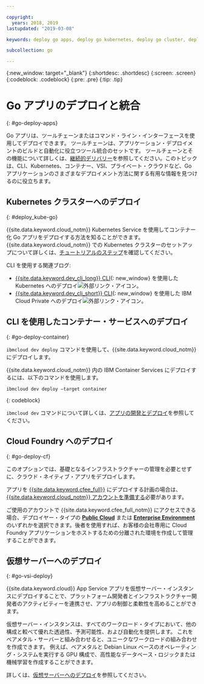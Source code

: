 ```yaml
---

copyright:
  years: 2018, 2019
lastupdated: "2019-03-08"

keywords: deploy go apps, deploy go kubernetes, deploy go cluster, deploy go cli, deploy go cloud foundry, go deploy virtual

subcollection: go

---
```


{:new_window: target="_blank"}
{:shortdesc: .shortdesc}
{:screen: .screen}
{:codeblock: .codeblock}
{:pre: .pre}
{:tip: .tip}

# Go アプリのデプロイと統合
{: #go-deploy-apps}

Go アプリは、ツールチェーンまたはコマンド・ライン・インターフェースを使用してデプロイできます。 ツールチェーンは、アプリケーション・デプロイメントのビルドと自動化に役立つツール統合のセットです。 ツールチェーンとその機能について詳しくは、[継続的デリバリー](/docs/services/ContinuousDelivery?topic=ContinuousDelivery-cd_getting_started#cd_getting_started)を参照してください。このトピックは、CLI、Kubernetes、コンテナー、VSI、プライベート・クラウドなど、Go アプリケーションのさまざまなデプロイメント方法に関する有用な情報を見つけるのに役立ちます。

## Kubernetes クラスターへのデプロイ
{: #deploy_kube-go}

{{site.data.keyword.cloud_notm}} Kubernetes Service を使用してコンテナー化 Go アプリをデプロイする方法を知ることができます。 {{site.data.keyword.cloud_notm}} での Kubernetes クラスターのセットアップについて詳しくは、[チュートリアルのステップ](/docs/containers?topic=containers-cs_cluster_tutorial#cs_cluster_tutorial)を確認してください。

CLI を使用する関連ブログ:
* [{{site.data.keyword.dev_cli_long}} CLI](https://www.ibm.com/blogs/bluemix/2017/09/deploying-kubernetes-ibm-cloud-ibm-cloud-developer-tools-cli/){: new_window} を使用した Kubernetes へのデプロイ![外部リンク・アイコン](../icons/launch-glyph.svg "外部リンク・アイコン")。
* [{{site.data.keyword.dev_cli_short}} CLI](https://www.ibm.com/blogs/bluemix/2017/09/deploying-ibm-cloud-private-ibm-cloud-developer-tools-cli/){: new_window} を使用した IBM Cloud Private へのデプロイ![外部リンク・アイコン](../icons/launch-glyph.svg "外部リンク・アイコン")。

## CLI を使用したコンテナー・サービスへのデプロイ
{: #go-deploy-container}

`ibmcloud dev deploy` コマンドを使用して、{{site.data.keyword.cloud_notm}} にデプロイします。 

{{site.data.keyword.cloud_notm}} 内の IBM Container Services にデプロイするには、以下のコマンドを使用します。
```
ibmcloud dev deploy –target container 
```
{: codeblock}

`ibmcloud dev` コマンドについて詳しくは、[アプリの開発とデプロイ](/docs/cli?topic=cloud-cli-ibmcloud-cli#ibmcloud-cli)を参照してください。

## Cloud Foundry へのデプロイ
{: #go-deploy-cf}

このオプションでは、基礎となるインフラストラクチャーの管理を必要とせずに、クラウド・ネイティブ・アプリをデプロイします。

アプリを [{{site.data.keyword.cfee_full}}](/docs/cloud-foundry?topic=cloud-foundry-about#about) にデプロイする計画の場合は、[{{site.data.keyword.cloud_notm}} アカウントを準備する](/docs/cloud-foundry?topic=cloud-foundry-prepare#prepare)必要があります。

ご使用のアカウントで {{site.data.keyword.cfee_full_notm}} にアクセスできる場合、デプロイヤー・タイプの **[Public Cloud](/docs/cloud-foundry-public?topic=cloud-foundry-public-about-cf#about-cf)** または **[Enterprise Environment](/docs/cloud-foundry-public?topic=cloud-foundry-public-cfee#cfee)** のいずれかを選択できます。後者を使用すれば、お客様の会社専用に Cloud Foundry アプリケーションをホストするための分離された環境を作成して管理することができます。

## 仮想サーバーへのデプロイ
{: #go-vsi-deploy}

{{site.data.keyword.cloud}} App Service アプリを仮想サーバー・インスタンスにデプロイすることで、プラットフォーム開発者とインフラストラクチャー開発者のアクティビティーを連携させ、アプリの制御と柔軟性を高めることができます。

仮想サーバー・インスタンスは、すべてのワークロード・タイプにおいて、他の構成と較べて優れた透過性、予測可能性、および自動化を提供します。 これをベアメタル・サーバーと組み合わせると、ユニークなワークロードの組み合わせを作成できます。 例えば、ベアメタルと Debian Linux ベースのオペレーティング・システムを実行する GPU 構成で、高性能なデータベース・ロジックまたは機械学習を作成することができます。

詳しくは、[仮想サーバーへのデプロイ](/docs/apps?topic=creating-apps-vsi-deploy#vsi-deploy)を参照してください。

